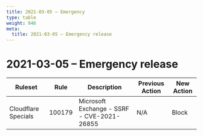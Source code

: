 ```yaml
---
title: 2021-03-05 – Emergency
type: table
weight: 946
meta:
  title: 2021-03-05 – Emergency release
---
```


# 2021-03-05 – Emergency release

<TableWrap><table style="width: 100%">

<thead>
  <tr>
    <th>Ruleset</th>
    <th>Rule</th>
    <th>Description</th>
    <th>Previous Action</th>
    <th>New Action</th>
  </tr>
</thead>
<tbody>
  <tr>
    <td>Cloudflare Specials</td>
    <td>100179</td>
    <td>Microsoft Exchange - SSRF - CVE-2021-26855</td>
    <td>N/A</td>
    <td>Block</td>
  </tr>
</tbody>

</table></TableWrap>